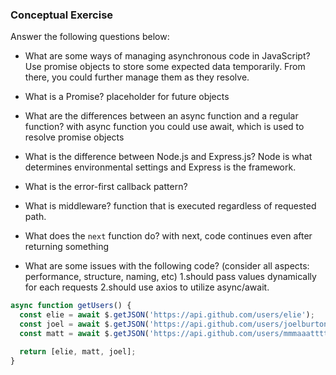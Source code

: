 ### Conceptual Exercise

Answer the following questions below:

- What are some ways of managing asynchronous code in JavaScript?
 Use promise objects to store some expected data temporarily. From there, you could further manage them as they resolve. 


- What is a Promise?
placeholder for future objects

- What are the differences between an async function and a regular function?
with async function you could use await, which is used to resolve promise objects

- What is the difference between Node.js and Express.js?
Node is what determines environmental settings and Express is the framework.

- What is the error-first callback pattern?

- What is middleware?
function that is executed regardless of requested path. 

- What does the `next` function do?
with next, code continues even after returning something

- What are some issues with the following code? (consider all aspects: performance, structure, naming, etc)
 1.should pass values dynamically for each requests
 2.should use axios to utilize async/await.
```js
async function getUsers() {
  const elie = await $.getJSON('https://api.github.com/users/elie');
  const joel = await $.getJSON('https://api.github.com/users/joelburton');
  const matt = await $.getJSON('https://api.github.com/users/mmmaaatttttt');

  return [elie, matt, joel];
}
```
